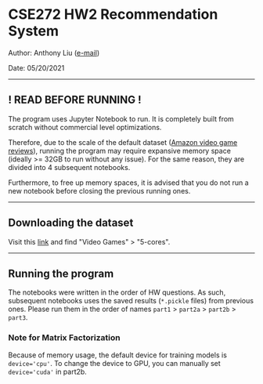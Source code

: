 # CSE272 HW2 Recommendation System 

Author: Anthony Liu ([e-mail](mailto:hliu35@ucsc.edu))

Date: 05/20/2021

----

## ! READ BEFORE RUNNING !
The program uses Jupyter Notebook to run. It is completely built from scratch without commercial level optimizations. 

Therefore, due to the scale of the default dataset ([Amazon video game reviews](http://jmcauley.ucsd.edu/data/amazon/)), running the program may require expansive memory space (ideally >= 32GB to run without any issue). For the same reason, they are divided into 4 subsequent notebooks.

Furthermore, to free up memory spaces, it is advised that you do not run a new notebook before closing the previous running ones. 

----

## Downloading the dataset
Visit this [link](http://jmcauley.ucsd.edu/data/amazon/) and find "Video Games" > "5-cores".

----

## Running the program
The notebooks were written in the order of HW questions. As such, subsequent notebooks uses the saved results (`*.pickle` files) from previous ones. Please run them in the order of names `part1` > `part2a` > `part2b` > `part3`.

### Note for Matrix Factorization
Because of memory usage, the default device for training models is `device='cpu'`. To change the device to GPU, you can manually set `device='cuda'` in part2b.